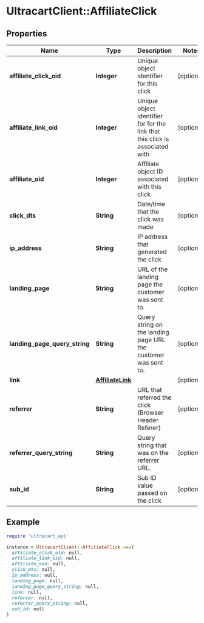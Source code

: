 # UltracartClient::AffiliateClick

## Properties

| Name | Type | Description | Notes |
| ---- | ---- | ----------- | ----- |
| **affiliate_click_oid** | **Integer** | Unique object identifier for this click | [optional] |
| **affiliate_link_oid** | **Integer** | Unique object identifier for for the link that this click is associated with | [optional] |
| **affiliate_oid** | **Integer** | Affiliate object ID associated with this click | [optional] |
| **click_dts** | **String** | Date/time that the click was made | [optional] |
| **ip_address** | **String** | IP address that generated the click | [optional] |
| **landing_page** | **String** | URL of the landing page the customer was sent to. | [optional] |
| **landing_page_query_string** | **String** | Query string on the landing page URL the customer was sent to. | [optional] |
| **link** | [**AffiliateLink**](AffiliateLink.md) |  | [optional] |
| **referrer** | **String** | URL that referred the click (Browser Header Referer) | [optional] |
| **referrer_query_string** | **String** | Query string that was on the referrer URL. | [optional] |
| **sub_id** | **String** | Sub ID value passed on the click | [optional] |

## Example

```ruby
require 'ultracart_api'

instance = UltracartClient::AffiliateClick.new(
  affiliate_click_oid: null,
  affiliate_link_oid: null,
  affiliate_oid: null,
  click_dts: null,
  ip_address: null,
  landing_page: null,
  landing_page_query_string: null,
  link: null,
  referrer: null,
  referrer_query_string: null,
  sub_id: null
)
```

